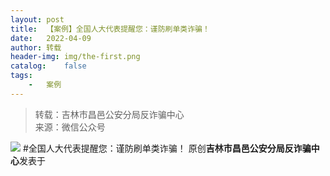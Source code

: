 ```yaml
---
layout:	post
title:	【案例】全国人大代表提醒您：谨防刷单类诈骗！
date:	2022-04-09
author:	转载
header-img:	img/the-first.png
catalog:	false
tags:
	-	案例
---
```


<blockquote><p>转载：吉林市昌邑公安分局反诈骗中心<br>
来源：微信公众号</p></blockquote>

![]({{site.baseurl}}/postimg/7f48KExj8S7IwtibsuWUeaGaNYeIVFtZD5HwATTbIBf8xD644bC0QdlaUMwyRVfA5RTkLffykB98lTWKErksrsA.jpeg)
#全国人大代表提醒您：谨防刷单类诈骗！
原创**吉林市昌邑公安分局反诈骗中心**发表于
